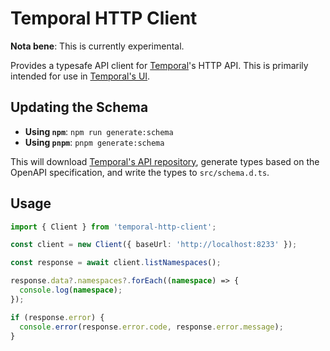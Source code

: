 # Temporal HTTP Client

**Nota bene**: This is currently experimental.

Provides a typesafe API client for [Temporal](https://temporal.io)'s HTTP API. This is primarily intended for use in [Temporal's UI](https://github.com/temporalio/ui).

## Updating the Schema

- **Using `npm`**: `npm run generate:schema`
- **Using `pnpm`**: `pnpm generate:schema`

This will download [Temporal's API repository](https://github.com/temporalio/api), generate types based on the OpenAPI specification, and write the types to `src/schema.d.ts`.

## Usage

```ts
import { Client } from 'temporal-http-client';

const client = new Client({ baseUrl: 'http://localhost:8233' });

const response = await client.listNamespaces();

response.data?.namespaces?.forEach((namespace) => {
  console.log(namespace);
});

if (response.error) {
  console.error(response.error.code, response.error.message);
}
```
